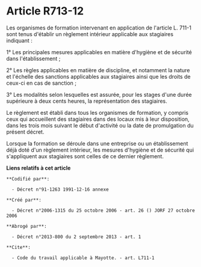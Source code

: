 # Article R713-12

Les organismes de formation intervenant en application de l'article L. 711-1 sont tenus d'établir un règlement intérieur
applicable aux stagiaires indiquant :

1° Les principales mesures applicables en matière d'hygiène et de sécurité dans l'établissement ;

2° Les règles applicables en matière de discipline, et notamment la nature et l'échelle des sanctions applicables aux
stagiaires ainsi que les droits de ceux-ci en cas de sanction ;

3° Les modalités selon lesquelles est assurée, pour les stages d'une durée supérieure à deux cents heures, la représentation
des stagiaires.

Le règlement est établi dans tous les organismes de formation, y compris ceux qui accueillent des stagiaires dans des locaux
mis à leur disposition, dans les trois mois suivant le début d'activité ou la date de promulgation du présent décret.

Lorsque la formation se déroule dans une entreprise ou un établissement déjà doté d'un règlement intérieur, les mesures
d'hygiène et de sécurité qui s'appliquent aux stagiaires sont celles de ce dernier règlement.

**Liens relatifs à cet article**

	**Codifié par**:

	  - Décret n°91-1263 1991-12-16 annexe

	**Créé par**:

	  - Décret n°2006-1315 du 25 octobre 2006 - art. 26 () JORF 27 octobre 2006

	**Abrogé par**:

	  - Décret n°2013-800 du 2 septembre 2013 - art. 1

	**Cite**:

	  - Code du travail applicable à Mayotte. - art. L711-1
